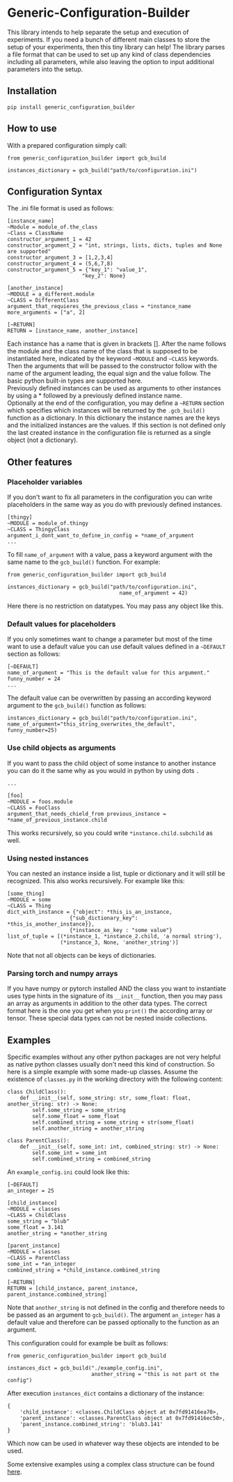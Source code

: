 # Generic-Configuration-Builder
This library intends to help separate the setup and execution of experiments. If you need a bunch of different main classes to store the setup of your experiments, then this tiny library can help!
The library parses a file format that can be used to set up any kind of class dependencies including all parameters, while also leaving the option to input additional parameters into the setup.

## Installation
```
pip install generic_configuration_builder
```

## How to use
With a prepared configuration simply call:
```
from generic_configuration_builder import gcb_build

instances_dictionary = gcb_build("path/to/configuration.ini")
```

## Configuration Syntax
The .ini file format is used as follows:

```
[instance_name]
~Module = module_of.the_class
~Class = ClassName
constructor_argument_1 = 42
constructor_argument_2 = "int, strings, lists, dicts, tuples and None are supported"
constructor_argument_3 = [1,2,3,4]
constructor_argument_4 = (5,6,7,8)
constructor_argument_5 = {"key_1": "value_1",
                        "key_2": None}

[another_instance]
~MODULE = a_different.module
~CLASS = DifferentClass
argument_that_requieres_the_previous_class = *instance_name
more_arguments = ["a", 2]

[~RETURN]
RETURN = [instance_name, another_instance]
```

Each instance has a name that is given in brackets [].
After the name follows the module and the class name of the class that is supposed to be instantiated here, indicated by the keyword `~MODULE` and `~CLASS` keywords.
Then the arguments that will be passed to the constructor follow with the name of the argument leading, the equal sign and the value follow. The basic python built-in types are supported here. <br>
Previously defined instances can be used as arguments to other instances by using a * followed by a previously defined instance name.<br>
Optionally at the end of the configuration, you may define a `~RETURN` section which specifies which instances will be returned by the `.gcb_build()` function as a dictionary. In this dictionary the instance names are the keys and the initialized instances are the values. If this section is not defined only the last created instance in the configuration file is returned as a single object (not a dictionary).

## Other features

### Placeholder variables
If you don't want to fix all parameters in the configuration you can write placeholders in the same way as you do with previously defined instances.

```
[thingy]
~MODULE = module_of.thingy
~CLASS = ThingyClass
argument_i_dont_want_to_define_in_config = *name_of_argument
...
```
To fill `name_of_argument` with a value, pass a keyword argument with the same name to the `gcb_build()` function. For example:
```
from generic_configuration_builder import gcb_build

instances_dictionary = gcb_build("path/to/configuration.ini", 
                                    name_of_argument = 42)
```

Here there is no restriction on datatypes. You may pass any object like this.

### Default values for placeholders
If you only sometimes want to change a parameter but most of the time want to use a default value you can use default values defined in a `~DEFAULT` section as follows:

```
[~DEFAULT]
name_of_argument = "This is the default value for this argument."
funny_number = 24
...
```
The default value can be overwritten by passing an according keyword argument to the `gcb_build()` function as follows:
```
instances_dictionary = gcb_build("path/to/configuration.ini", name_of_argument="this_string_overwrites_the_default",
funny_number=25)
```

### Use child objects as arguments

If you want to pass the child object of some instance to another instance you can do it the same why as you would in python by using dots `.`
```
...

[foo]
~MODULE = foos.module
~CLASS = FooClass
argument_that_needs_chield_from previous_instance = *name_of_previous_instance.child
```

This works recursively, so you could write `*instance.child.subchild` as well.

### Using nested instances

You can nested an instance inside a list, tuple or dictionary and it will still be recognized. This also works recursively. For example like this:

```
[some_thing]
~MODULE = some
~CLASS = Thing
dict_with_instance = {"object": *this_is_an_instance, 
                    {"sub_dictionary_key": *this_is_another_instance}},
                    {*instance_as_key : "some value"}
list_of_tuple = [(*instance_1, *instance_2.child, 'a normal string'),
                 (*instance_3, None, 'another_string')]
```
Note that not all objects can be keys of dictionaries.

### Parsing torch and numpy arrays

If you have numpy or pytorch installed AND the class you want to instantiate uses type hints in the signature of its `__init__` function, then you may pass an array as arguments in addition to the other data types. The correct format here is the one you get when you `print()` the according array or tensor. These special data types can not be nested inside collections.

## Examples 
Specific examples without any other python packages are not very helpful as native python classes usually don't need this kind of construction. 
So here is a simple example with some made-up classes.
Assume the existence of `classes.py` in the working directory with the following content:
```
class ChildClass():
    def __init__(self, some_string: str, some_float: float, another_string: str) -> None:
        self.some_string = some_string
        self.some_float = some_float
        self.combined_string = some_string + str(some_float)
        self.another_string = another_string

class ParentClass():
    def __init__(self, some_int: int, combined_string: str) -> None:
        self.some_int = some_int
        self.combined_string = combined_string
```

An `example_config.ini` could look like this:
```
[~DEFAULT]
an_integer = 25

[child_instance]
~MODULE = classes
~CLASS = ChildClass
some_string = "blub"
some_float = 3.141
another_string = *another_string

[parent_instance]
~MODULE = classes
~CLASS = ParentClass
some_int = *an_integer
combined_string = *child_instance.combined_string

[~RETURN]
RETURN = [child_instance, parent_instance, parent_instance.combined_string]
```

Note that `another_string` is not defined in the config and therefore needs to be passed as an argument to `gcb_build()`. The argument `an_integer` has a default value and therefore can be passed optionally to the function as an argument.

This configuration could for example be built as follows:

```
from generic_configuration_builder import gcb_build

instances_dict = gcb_build("./example_config.ini", 
                           another_string = "this is not part ot the config")
```

After execution `instances_dict` contains a dictionary of the instance:
```
{
    'child_instance': <classes.ChildClass object at 0x7fd91416ea70>,
    'parent_instance': <classes.ParentClass object at 0x7fd91416ec50>,
    'parent_instance.combined_string': 'blub3.141'
}
```
Which now can be used in whatever way these objects are intended to be used.

Some extensive examples using a complex class structure can be found [here](https://github.com/Sebastian-Griesbach/Improving-Policy-Conditioned-Value-Functions/tree/main/experiments).
